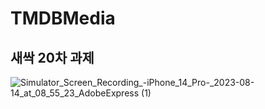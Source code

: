 # TMDBMedia

## 새싹 20차 과제

![Simulator_Screen_Recording_-_iPhone_14_Pro_-_2023-08-14_at_08_55_23_AdobeExpress (1)](https://github.com/Kim-Junhwan/TMDBMedia/assets/58679737/527b89a7-c885-4062-be81-b4d0efc91dd1)
